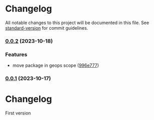 # Changelog

All notable changes to this project will be documented in this file. See [standard-version](https://github.com/conventional-changelog/standard-version) for commit guidelines.

### [0.0.2](https://github.com/geops/mobility-web-component/compare/v0.0.1...v0.0.2) (2023-10-18)


### Features

* move package in geops scope ([996e777](https://github.com/geops/mobility-web-component/commit/996e77704c51cc85c4b35129e59423dfe58c560e))

### [0.0.1]() (2023-10-17)

# Changelog

First version
